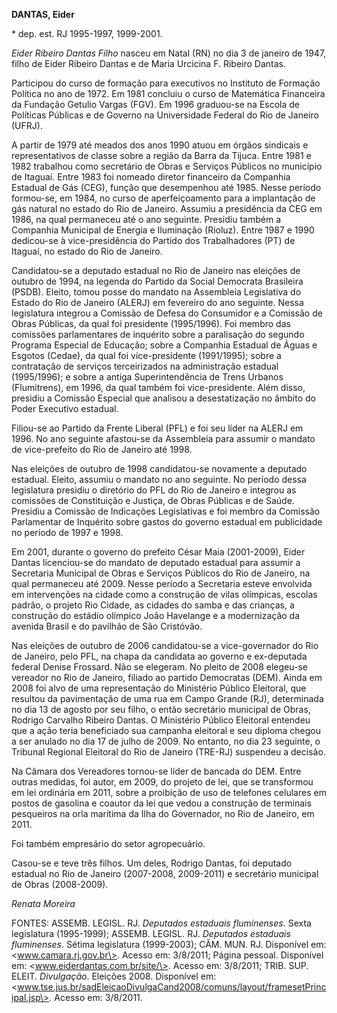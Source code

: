 **DANTAS, Eider**

\* dep. est. RJ 1995-1997, 1999-2001.

*Eider Ribeiro Dantas Filho* nasceu em Natal (RN) no dia 3 de janeiro de
1947, filho de Eider Ribeiro Dantas e de Maria Urcicina F. Ribeiro
Dantas.

Participou do curso de formação para executivos no Instituto de Formação
Política no ano de 1972. Em 1981 concluiu o curso de Matemática
Financeira da Fundação Getulio Vargas (FGV). Em 1996 graduou-se na
Escola de Políticas Públicas e de Governo na Universidade Federal do Rio
de Janeiro (UFRJ).

A partir de 1979 até meados dos anos 1990 atuou em órgãos sindicais e
representativos de classe sobre a região da Barra da Tijuca. Entre 1981
e 1982 trabalhou como secretário de Obras e Serviços Públicos no
município de Itaguaí. Entre 1983 foi nomeado diretor financeiro da
Companhia Estadual de Gás (CEG), função que desempenhou até 1985. Nesse
período formou-se, em 1984, no curso de aperfeiçoamento para a
implantação de gás natural no estado do Rio de Janeiro. Assumiu a
presidência da CEG em 1986, na qual permaneceu até o ano seguinte.
Presidiu também a Companhia Municipal de Energia e Iluminação (Rioluz).
Entre 1987 e 1990 dedicou-se à vice-presidência do Partido dos
Trabalhadores (PT) de Itaguaí, no estado do Rio de Janeiro.

Candidatou-se a deputado estadual no Rio de Janeiro nas eleições de
outubro de 1994, na legenda do Partido da Social Democrata Brasileira
(PSDB). Eleito, tomou posse do mandato na Assembleia Legislativa do
Estado do Rio de Janeiro (ALERJ) em fevereiro do ano seguinte. Nessa
legislatura integrou a Comissão de Defesa do Consumidor e a Comissão de
Obras Públicas, da qual foi presidente (1995/1996). Foi membro das
comissões parlamentares de inquérito sobre a paralisação do segundo
Programa Especial de Educação; sobre a Companhia Estadual de Águas e
Esgotos (Cedae), da qual foi vice-presidente (1991/1995); sobre a
contratação de serviços terceirizados na administração estadual
(1995/1996); e sobre a antiga Superintendência de Trens Urbanos
(Flumitrens), em 1996, da qual também foi vice-presidente. Além disso,
presidiu a Comissão Especial que analisou a desestatização no âmbito do
Poder Executivo estadual.

Filiou-se ao Partido da Frente Liberal (PFL) e foi seu líder na ALERJ em
1996. No ano seguinte afastou-se da Assembleia para assumir o mandato de
vice-prefeito do Rio de Janeiro até 1998.

Nas eleições de outubro de 1998 candidatou-se novamente a deputado
estadual. Eleito, assumiu o mandato no ano seguinte. No período dessa
legislatura presidiu o diretório do PFL do Rio de Janeiro e integrou as
comissões de Constituição e Justiça, de Obras Públicas e de Saúde.
Presidiu a Comissão de Indicações Legislativas e foi membro da Comissão
Parlamentar de Inquérito sobre gastos do governo estadual em publicidade
no período de 1997 e 1998.

Em 2001, durante o governo do prefeito César Maia (2001-2009), Eider
Dantas licenciou-se do mandato de deputado estadual para assumir a
Secretaria Municipal de Obras e Serviços Públicos do Rio de Janeiro, na
qual permaneceu até 2009. Nesse período a Secretaria esteve envolvida em
intervenções na cidade como a construção de vilas olímpicas, escolas
padrão, o projeto Rio Cidade, as cidades do samba e das crianças, a
construção do estádio olímpico João Havelange e a modernização da
avenida Brasil e do pavilhão de São Cristóvão.

Nas eleições de outubro de 2006 candidatou-se a vice-governador do Rio
de Janeiro, pelo PFL, na chapa da candidata ao governo e ex-deputada
federal Denise Frossard. Não se elegeram. No pleito de 2008 elegeu-se
vereador no Rio de Janeiro, filiado ao partido Democratas (DEM). Ainda
em 2008 foi alvo de uma representação do Ministério Público Eleitoral,
que resultou da pavimentação de uma rua em Campo Grande (RJ),
determinada no dia 13 de agosto por seu filho, o então secretário
municipal de Obras, Rodrigo Carvalho Ribeiro Dantas. O Ministério
Público Eleitoral entendeu que a ação teria beneficiado sua campanha
eleitoral e seu diploma chegou a ser anulado no dia 17 de julho de 2009.
No entanto, no dia 23 seguinte, o Tribunal Regional Eleitoral do Rio de
Janeiro (TRE-RJ) suspendeu a decisão.

Na Câmara dos Vereadores tornou-se líder de bancada do DEM. Entre outras
medidas, foi autor, em 2009, do projeto de lei, que se transformou em
lei ordinária em 2011, sobre a proibição de uso de telefones celulares
em postos de gasolina e coautor da lei que vedou a construção de
terminais pesqueiros na orla marítima da Ilha do Governador, no Rio de
Janeiro, em 2011.

Foi também empresário do setor agropecuário.

Casou-se e teve três filhos. Um deles, Rodrigo Dantas, foi deputado
estadual no Rio de Janeiro (2007-2008, 2009-2011) e secretário municipal
de Obras (2008-2009).

*Renata Moreira*

FONTES: ASSEMB. LEGISL. RJ. *Deputados estaduais fluminenses*. Sexta
legislatura (1995-1999); ASSEMB. LEGISL. RJ. *Deputados estaduais
fluminenses*. Sétima legislatura (1999-2003); CÂM. MUN. RJ. Disponível
em: \<www.camara.rj.gov.br\>. Acesso em: 3/8/2011; Página pessoal.
Disponível em: \<www.eiderdantas.com.br/site/\>. Acesso em: 3/8/2011;
TRIB. SUP. ELEIT. *Divulgação*. Eleições 2008. Disponível em:
\<www.tse.jus.br/sadEleicaoDivulgaCand2008/comuns/layout/framesetPrincipal.jsp\>.
Acesso em: 3/8/2011.
